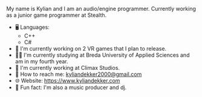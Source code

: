 My name is Kylian and I am an audio/engine programmer.
Currently working as a junior game programmer at Stealth.

- 🖥️ Languages:
  - C++
  - C#
- 🐑 I'm currently working on 2 VR games that I plan to release.
- 👨‍🎓 I'm currently studying at Breda University of Applied Sciences and am in my fourth year.
- 💼 I'm currently working at Climax Studios.
- 📧 How to reach me: kyliandekker2000@gmail.com
- 🌐 Website: https://www.kyliandekker.com
- 🎵 Fun fact: I'm also a music producer and dj.
